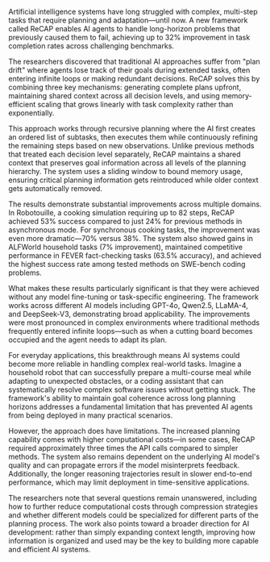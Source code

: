 Artificial intelligence systems have long struggled with complex, multi-step tasks that require planning and adaptation—until now. A new framework called ReCAP enables AI agents to handle long-horizon problems that previously caused them to fail, achieving up to 32% improvement in task completion rates across challenging benchmarks.

The researchers discovered that traditional AI approaches suffer from "plan drift" where agents lose track of their goals during extended tasks, often entering infinite loops or making redundant decisions. ReCAP solves this by combining three key mechanisms: generating complete plans upfront, maintaining shared context across all decision levels, and using memory-efficient scaling that grows linearly with task complexity rather than exponentially.

This approach works through recursive planning where the AI first creates an ordered list of subtasks, then executes them while continuously refining the remaining steps based on new observations. Unlike previous methods that treated each decision level separately, ReCAP maintains a shared context that preserves goal information across all levels of the planning hierarchy. The system uses a sliding window to bound memory usage, ensuring critical planning information gets reintroduced while older context gets automatically removed.

The results demonstrate substantial improvements across multiple domains. In Robotouille, a cooking simulation requiring up to 82 steps, ReCAP achieved 53% success compared to just 24% for previous methods in asynchronous mode. For synchronous cooking tasks, the improvement was even more dramatic—70% versus 38%. The system also showed gains in ALFWorld household tasks (7% improvement), maintained competitive performance in FEVER fact-checking tasks (63.5% accuracy), and achieved the highest success rate among tested methods on SWE-bench coding problems.

What makes these results particularly significant is that they were achieved without any model fine-tuning or task-specific engineering. The framework works across different AI models including GPT-4o, Qwen2.5, LLaMA-4, and DeepSeek-V3, demonstrating broad applicability. The improvements were most pronounced in complex environments where traditional methods frequently entered infinite loops—such as when a cutting board becomes occupied and the agent needs to adapt its plan.

For everyday applications, this breakthrough means AI systems could become more reliable in handling complex real-world tasks. Imagine a household robot that can successfully prepare a multi-course meal while adapting to unexpected obstacles, or a coding assistant that can systematically resolve complex software issues without getting stuck. The framework's ability to maintain goal coherence across long planning horizons addresses a fundamental limitation that has prevented AI agents from being deployed in many practical scenarios.

However, the approach does have limitations. The increased planning capability comes with higher computational costs—in some cases, ReCAP required approximately three times the API calls compared to simpler methods. The system also remains dependent on the underlying AI model's quality and can propagate errors if the model misinterprets feedback. Additionally, the longer reasoning trajectories result in slower end-to-end performance, which may limit deployment in time-sensitive applications.

The researchers note that several questions remain unanswered, including how to further reduce computational costs through compression strategies and whether different models could be specialized for different parts of the planning process. The work also points toward a broader direction for AI development: rather than simply expanding context length, improving how information is organized and used may be the key to building more capable and efficient AI systems.